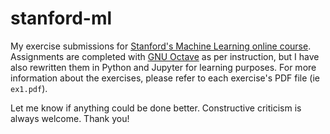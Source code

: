 # stanford-ml
My exercise submissions for [Stanford's Machine Learning online course](https://www.coursera.org/learn/machine-learning/). Assignments are completed with [GNU Octave](https://www.gnu.org/software/octave/) as per instruction, but I have also rewritten them in Python and Jupyter for learning purposes. For more information about the exercises, please refer to each exercise's PDF file (ie `ex1.pdf`).

Let me know if anything could be done better. Constructive criticism is always welcome. Thank you!
